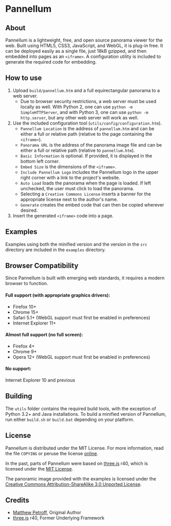 # Pannellum

## About

Pannellum is a lightweight, free, and open source panorama viewer for the web. Built using HTML5, CSS3, JavaScript, and WebGL, it is plug-in free. It can be deployed easily as a single file, just 18kB gzipped, and then embedded into pages as an `<iframe>`. A configuration utility is included to generate the required code for embedding.

## How to use
1. Upload `build/pannellum.htm` and a full equirectangular panorama to a web server.
    * Due to browser security restrictions, a web server must be used locally as well. With Python 2, one can use `python -m SimpleHTTPServer`, and with Python 3, one can use `python -m http.server`, but any other web server will work as well.
2. Use the included configuration tool (`utils/config/configuration.htm`).
    * `Pannellum Location` is the address of `pannellum.htm` and can be either a full or relative path (relative to the page containing the `<iframe>`).
    * `Panorama URL` is the address of the panorama image file and can be either a full or relative path (relative to `pannellum.htm`).
    * `Basic Information` is optional. If provided, it is displayed in the bottom left corner.
    * `Embed Size` is the dimensions of the `<iframe>`.
    * `Include Pannellum Logo` includes the Pannellum logo in the upper right corner with a link to the project's website.
    * `Auto Load` loads the panorama when the page is loaded. If left unchecked, the user must click to load the panorama.
    * Selecting a `Creative Commons License` inserts a banner for the appropriate license next to the author's name.
    * `Generate` creates the embed code that can then be copied wherever desired.
3. Insert the generated `<iframe>` code into a page.

## Examples

Examples using both the minified version and the version in the `src` directory are included in the `examples` directory.

## Browser Compatibility

Since Pannellum is built with emerging web standards, it requires a modern browser to function.

#### Full support (with appropriate graphics drivers):
* Firefox 10+
* Chrome 15+
* Safari 5.1+ (WebGL support must first be enabled in preferences)
* Internet Explorer 11+

#### Almost full support (no full screen):
* Firefox 4+
* Chrome 9+
* Opera 12+ (WebGL support must first be enabled in preferences)

#### No support:
Internet Explorer 10 and previous

## Building
The `utils` folder contains the required build tools, with the exception of Python 3.2+ and Java installations. To build a minified version of Pannellum, run either `build.sh` or `build.bat` depending on your platform.

## License
Pannellum is distributed under the MIT License. For more information, read the file `COPYING` or peruse the license [online](http://www.opensource.org/licenses/MIT).

In the past, parts of Pannellum were based on [three.js](https://github.com/mrdoob/three.js) r40, which is licensed under the [MIT License](https://github.com/mrdoob/three.js/blob/44a8652c37e576d51a7edd97b0f99f00784c3db7/LICENSE).

The panoramic image provided with the examples is licensed under the [Creative Commons Attribution-ShareAlike 3.0 Unported License](http://creativecommons.org/licenses/by-sa/3.0/).

## Credits

* [Matthew Petroff](http://www.mpetroff.net/), Original Author
* [three.js](https://github.com/mrdoob/three.js) r40, Former Underlying Framework

